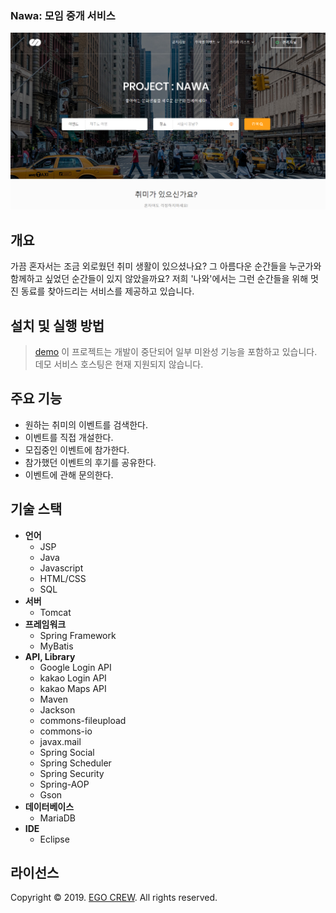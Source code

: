 ### Nawa: 모임 중개 서비스
![](./doc/thumbnail-01.png)

## 개요
가끔 혼자서는 조금 외로웠던 취미 생활이 있으셨나요?
그 아름다운 순간들을 누군가와 함께하고 싶었던 순간들이 있지 않았을까요?
저희 '나와'에서는 그런 순간들을 위해 멋진 동료를 찾아드리는 서비스를 제공하고 있습니다.

## 설치 및 실행 방법
> [demo](https://naw.kr)
> 이 프로젝트는 개발이 중단되어 일부 미완성 기능을 포함하고 있습니다. 
> 데모 서비스 호스팅은 현재 지원되지 않습니다.

## 주요 기능
- 원하는 취미의 이벤트를 검색한다.
- 이벤트를 직접 개설한다.
- 모집중인 이벤트에 참가한다.
- 참가했던 이벤트의 후기를 공유한다.
- 이벤트에 관해 문의한다.

## 기술 스택
- **언어**
  - JSP
  - Java
  - Javascript
  - HTML/CSS
  - SQL
- **서버**
  - Tomcat
- **프레임워크**
  - Spring Framework
  - MyBatis
- **API, Library**
  - Google Login API
  - kakao Login API
  - kakao Maps API
  - Maven
  - Jackson
  - commons-fileupload
  - commons-io
  - javax.mail
  - Spring Social
  - Spring Scheduler
  - Spring Security
  - Spring-AOP
  - Gson
- **데이터베이스**
  - MariaDB
- **IDE**
  - Eclipse

## 라이선스
Copyright © 2019. [EGO CREW](https://ego.so/). All rights reserved.